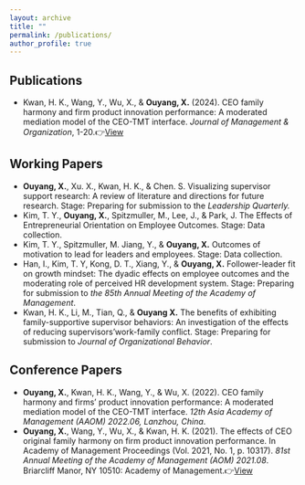 ```yaml
---
layout: archive
title: ""
permalink: /publications/
author_profile: true
---
```


## Publications

- Kwan, H. K., Wang, Y., Wu, X., & **Ouyang, X.** (2024). CEO family harmony and firm product innovation performance: A moderated mediation model of the CEO-TMT interface. *Journal of Management & Organization*, 1-20.👉[View](https://www.cambridge.org/core/services/aop-cambridge-core/content/view/F5C52E058B1C20638C4DC11D00A6CA02/S1833367224000221a.pdf/ceo_family_harmony_and_firm_product_innovation_performance_a_moderated_mediation_model_of_the_ceotmt_interface.pdf)

## Working Papers

- **Ouyang, X.**, Xu. X., Kwan, H. K., & Chen. S. Visualizing supervisor support research: A review of literature and directions for future research. Stage: Preparing for submission to the *Leadership Quarterly.*
- Kim, T. Y., **Ouyang, X.**, Spitzmuller, M., Lee, J., & Park, J. The Effects of Entrepreneurial Orientation on Employee Outcomes. Stage: Data collection.
- Kim, T. Y., Spitzmuller, M. Jiang, Y., & **Ouyang, X.** Outcomes of motivation to lead for leaders and employees. Stage: Data collection.
- Han, I., Kim, T. Y, Kong, D. T., Xiang, Y., & **Ouyang, X.**  Follower-leader fit on growth mindset: The dyadic effects on employee outcomes and the moderating role of perceived HR development system. Stage: Preparing for submission to *the 85th Annual Meeting of the Academy of Management*.
- Kwan, H. K., Li, M., Tian, Q., & **Ouyang X.** The benefits of exhibiting family-supportive supervisor behaviors: An investigation of the effects of reducing supervisors’work-family conflict.  Stage: Preparing for submission to *Journal of Organizational Behavior*.

## Conference Papers

- **Ouyang, X.**, Kwan, H. K., Wang, Y., & Wu, X. (2022). CEO family harmony and firms’ product innovation performance: A moderated mediation model of the CEO-TMT interface. *12th Asia Academy of Management (AAOM) 2022.06, Lanzhou, China*.
- **Ouyang, X.**, Wang, Y., Wu, X., & Kwan, H. K. (2021). The effects of CEO original family harmony on firm product innovation performance. In Academy of Management Proceedings (Vol. 2021, No. 1, p. 10317). *81st Annual Meeting of the Academy of Management (AOM) 2021.08*. Briarcliff Manor, NY 10510: Academy of Management.👉[View](https://journals.aom.org/doi/abs/10.5465/AMBPP.2021.10317abstract)

